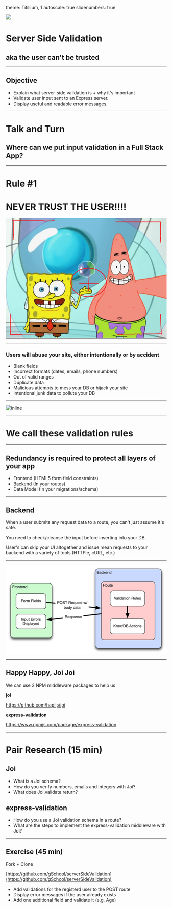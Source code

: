 theme: Titillium, 1
autoscale: true
slidenumbers: true
<!-- @author: Pete Silva -->

![](http://cdn.osxdaily.com/wp-content/uploads/2011/10/NSTexturedFullScreenBackgroundColor.png)

# Server Side Validation
## aka the user can't be trusted

---

## Objective

- Explain what server-side validation is + why it's important
- Validate user input sent to an Express server.
- Display useful and readable error messages.

---

# Talk and Turn

## Where can we put input validation in a Full Stack App?

---

# Rule #1
# NEVER TRUST THE USER!!!!

![inline](img/spongebob.png)

---

### Users will abuse your site, either intentionally or by accident

- Blank fields
- Incorrect formats (dates, emails, phone numbers)
- Out of valid ranges
- Duplicate data
- Malicious attempts to mess your DB or hijack your site
- Intentional junk data to pollute your DB


---

![inline](https://img.buzzfeed.com/buzzfeed-static/static/2015-09/2/11/enhanced/webdr14/anigif_enhanced-29658-1441207273-2.gif?downsize=715:*&output-format=auto&output-quality=auto)

---
# We call these __validation rules__

---
## Redundancy is required to protect all layers of your app

- Frontend (HTML5 form field constraints)
- Backend (In your routes)
- Data Model (In your migrations/schema)

---
## Backend

When a user submits any request data to a route, you can't just assume it's safe.

You need to check/cleanse the input before inserting into your DB.

User's can skip your UI altogether and issue mean requests to your backend with a variety of tools (HTTPie, cURL, etc.)

---

![inline](img/backend-validation.png)

---

## Happy Happy, Joi Joi

We can use 2 NPM middleware packages to help us

__joi__

https://github.com/hapijs/joi

__express-validation__

https://www.npmjs.com/package/express-validation

---

# Pair Research (15 min)

## Joi
+ What is a Joi schema?
+ How do you verify numbers, emails and integers with Joi?
+ What does Joi.validate return?

## express-validation
+ How do you use a Joi validation schema in a route?
+ What are the steps to implement the express-validation middleware with Joi?

---

## Exercise (45 min)

Fork + Clone

[https://github.com/gSchool/serverSideValidation](https://github.com/gSchool/serverSideValidation)

+ Add validations for the registerd user to the POST route
+ Display error messages if the user already exists
+ Add one additional field and validate it (e.g. Age)

